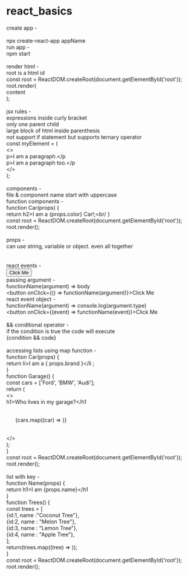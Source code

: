 # react_basics
create app -<br/><br/>
npx create-react-app appName<br/>
run app -<br/>
npm start<br/>
<br/>
render html -<br/>
root is a html id<br/>
const root = ReactDOM.createRoot(document.getElementById('root'));<br/>
root.render(<br/>
content<br/>
);<br/>
<br/>
jsx rules -<br/>
expressions inside curly bracket<br/>
only one parent child<br/>
large block of html inside parenthesis<br/>
not support if statement but supports ternary operator<br/>
const myElement = (<br/>
  <><br/>
  p>I am a paragraph.</p<br/>
  p>I am a paragraph too.</p<br/>
  </><br/>
);<br/>
<br/>
components -<br/>
file & component name start with uppercase<br/>
function components -<br/>
function Car(props) {<br/>
  return h2>I am a {props.color} Car!</h2>;<br/
}<br/>
const root = ReactDOM.createRoot(document.getElementById('root'));<br/>
root.render(<Car color="red"/>);<br/>
<br/>
props -<br/>
can use string, variable or object. even all together<br/>
<componentName argumentName=string/{variable/object}/><br/>
<br/>
react events -<br/>
<button onClick={functionName}>Click Me</button><br/>
passing argument -<br/>
functionName(argument) => body<br/>
<button onClick={() => functionName(argument)}>Click Me</button><br/>
react event object -<br/>
functionName(argument) => console.log(argument.type)<br/>
<button onClick={(event) => functionName(event)}>Click Me</button><br/>
<br/>
&& conditional operator -<br/>
if the condition is true the code will execute<br/>
{condition && code}<br/>
<br/>
accessing lists using map function -<br/>
function Car(props) {<br/>
  return li>I am a { props.brand }</li ;<br/>
}<br/>
function Garage() {<br/>
  const cars = ['Ford', 'BMW', 'Audi'];<br/>
  return (<br/>
    <><br/>
      h1>Who lives in my garage?</h1 <br/>
      <ul><br/>
        {cars.map((car) => <Car brand={car} >)}<br/>
      </ul><br/>
    </><br/>
  );<br/>
}<br/>
const root = ReactDOM.createRoot(document.getElementById('root'));<br/>
root.render(<Garage >);<br/>
<br/>
list with key -<br/>
function Name(props) {<br/>
  return h1>I am {props.name}</h1 <br/>
}<br/>
function Trees() {<br/>
  const trees = [<br/>
    {id:1, name :"Coconut Tree"},<br/>
    {id:2, name : "Melon Tree"},<br/>
    {id:3, name : "Lemon Tree"},<br/>
    {id:4, name : "Apple Tree"},<br/>
  ];<br/>
  return(trees.map((tree) => <Name id={tree.id} name={tree.name}/>));<br/>
}<br/>
const root = ReactDOM.createRoot(document.getElementById('root'));<br/>
root.render(<Trees >);<br/>
<br/>
